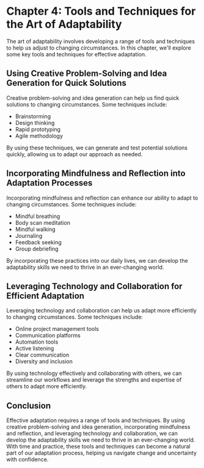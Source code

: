 Chapter 4: Tools and Techniques for the Art of Adaptability
===========================================================

The art of adaptability involves developing a range of tools and techniques to help us adjust to changing circumstances. In this chapter, we'll explore some key tools and techniques for effective adaptation.

Using Creative Problem-Solving and Idea Generation for Quick Solutions
----------------------------------------------------------------------

Creative problem-solving and idea generation can help us find quick solutions to changing circumstances. Some techniques include:

* Brainstorming
* Design thinking
* Rapid prototyping
* Agile methodology

By using these techniques, we can generate and test potential solutions quickly, allowing us to adapt our approach as needed.

Incorporating Mindfulness and Reflection into Adaptation Processes
------------------------------------------------------------------

Incorporating mindfulness and reflection can enhance our ability to adapt to changing circumstances. Some techniques include:

* Mindful breathing
* Body scan meditation
* Mindful walking
* Journaling
* Feedback seeking
* Group debriefing

By incorporating these practices into our daily lives, we can develop the adaptability skills we need to thrive in an ever-changing world.

Leveraging Technology and Collaboration for Efficient Adaptation
----------------------------------------------------------------

Leveraging technology and collaboration can help us adapt more efficiently to changing circumstances. Some techniques include:

* Online project management tools
* Communication platforms
* Automation tools
* Active listening
* Clear communication
* Diversity and inclusion

By using technology effectively and collaborating with others, we can streamline our workflows and leverage the strengths and expertise of others to adapt more efficiently.

Conclusion
----------

Effective adaptation requires a range of tools and techniques. By using creative problem-solving and idea generation, incorporating mindfulness and reflection, and leveraging technology and collaboration, we can develop the adaptability skills we need to thrive in an ever-changing world. With time and practice, these tools and techniques can become a natural part of our adaptation process, helping us navigate change and uncertainty with confidence.
